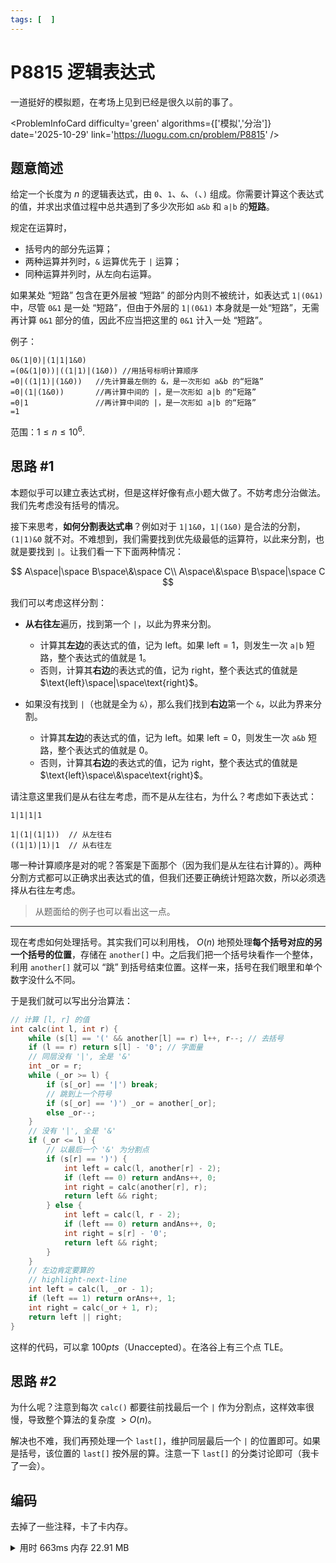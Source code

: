 ```yaml
---
tags: [  ]
---
```


# P8815 逻辑表达式

一道挺好的模拟题，在考场上见到已经是很久以前的事了。

<ProblemInfoCard
  difficulty='green'
  algorithms={['模拟','分治']}
  date='2025-10-29'
  link='https://luogu.com.cn/problem/P8815'
/>

## 题意简述

给定一个长度为 $n$ 的逻辑表达式，由 `0`、`1`、`&`、`(`、`)` 组成。你需要计算这个表达式的值，并求出求值过程中总共遇到了多少次形如 `a&b` 和 `a|b` 的**短路**。

规定在运算时，
- 括号内的部分先运算；
- 两种运算并列时，`&` 运算优先于 `|` 运算；
- 同种运算并列时，从左向右运算。

如果某处 “短路” 包含在更外层被 “短路” 的部分内则不被统计，如表达式 `1|(0&1)` 中，尽管 `0&1` 是一处 “短路”，但由于外层的 `1|(0&1)` 本身就是一处“短路”，无需再计算 `0&1` 部分的值，因此不应当把这里的 `0&1` 计入一处 “短路”。

例子：
```
0&(1|0)|(1|1|1&0)
=(0&(1|0))|((1|1)|(1&0)) //用括号标明计算顺序
=0|((1|1)|(1&0))   //先计算最左侧的 &，是一次形如 a&b 的“短路”
=0|(1|(1&0))       //再计算中间的 |，是一次形如 a|b 的“短路”
=0|1               //再计算中间的 |，是一次形如 a|b 的“短路”
=1
```

范围：$1\le n\le10^6.$

## 思路 #1

本题似乎可以建立表达式树，但是这样好像有点小题大做了。不妨考虑分治做法。我们先考虑没有括号的情况。

接下来思考，**如何分割表达式串**？例如对于 `1|1&0`，`1|(1&0)` 是合法的分割，`(1|1)&0` 就不对。不难想到，我们需要找到优先级最低的运算符，以此来分割，也就是要找到 `|`。让我们看一下下面两种情况：

$$
A\space|\space B\space\&\space C\\
A\space\&\space B\space|\space C
$$

我们可以考虑这样分割：

- **从右往左**遍历，找到第一个 `|`，以此为界来分割。
  - 计算其**左边**的表达式的值，记为 $\text{left}$。如果 $\text{left}=1$，则发生一次 `a|b` 短路，整个表达式的值就是 $1$。
  - 否则，计算其**右边**的表达式的值，记为 $\text{right}$，整个表达式的值就是 $\text{left}\space|\space\text{right}$。

- 如果没有找到 `|`（也就是全为 `&`），那么我们找到**右边**第一个 `&`，以此为界来分割。
  - 计算其**左边**的表达式的值，记为 $\text{left}$。如果 $\text{left}=0$，则发生一次 `a&b` 短路，整个表达式的值就是 $0$。
  - 否则，计算其**右边**的表达式的值，记为 $\text{right}$，整个表达式的值就是 $\text{left}\space\&\space\text{right}$。

请注意这里我们是从右往左考虑，而不是从左往右，为什么？考虑如下表达式：

```
1|1|1|1

1|(1|(1|1))  // 从左往右
((1|1)|1)|1  // 从右往左
```

哪一种计算顺序是对的呢？答案是下面那个（因为我们是从左往右计算的）。两种分割方式都可以正确求出表达式的值，但我们还要正确统计短路次数，所以必须选择从右往左考虑。

> 从题面给的例子也可以看出这一点。

---

现在考虑如何处理括号。其实我们可以利用栈， $O(n)$ 地预处理**每个括号对应的另一个括号的位置**，存储在 `another[]` 中。之后我们把一个括号块看作一个整体，利用 `another[]` 就可以 “跳” 到括号结束位置。这样一来，括号在我们眼里和单个数字没什么不同。

于是我们就可以写出分治算法：

```cpp
// 计算 [l, r] 的值
int calc(int l, int r) {
    while (s[l] == '(' && another[l] == r) l++, r--; // 去括号
    if (l == r) return s[l] - '0'; // 字面量
    // 同层没有 '|', 全是 '&'
    int _or = r;
    while (_or >= l) {
        if (s[_or] == '|') break;
        // 跳到上一个符号
        if (s[_or] == ')') _or = another[_or];
        else _or--;
    }
    // 没有 '|', 全是 '&'
    if (_or <= l) {
        // 以最后一个 '&' 为分割点
        if (s[r] == ')') {
            int left = calc(l, another[r] - 2);
            if (left == 0) return andAns++, 0;
            int right = calc(another[r], r);
            return left && right;
        } else {
            int left = calc(l, r - 2);
            if (left == 0) return andAns++, 0;
            int right = s[r] - '0';
            return left && right;
        }
    }
    // 左边肯定要算的
    // highlight-next-line
    int left = calc(l, _or - 1);
    if (left == 1) return orAns++, 1;
    int right = calc(_or + 1, r);
    return left || right;
}
```

这样的代码，可以拿 $100pts$（Unaccepted）。在洛谷上有三个点 TLE。

## 思路 #2

为什么呢？注意到每次 `calc()` 都要往前找最后一个 `|` 作为分割点，这样效率很慢，导致整个算法的复杂度 $\gt O(n)$。

解决也不难，我们再预处理一个 `last[]`，维护同层最后一个 `|` 的位置即可。如果是括号，该位置的 `last[]` 按外层的算。注意一下 `last[]` 的分类讨论即可（我卡了一会）。

## 编码

去掉了一些注释，卡了卡内存。

<details>
<summary>用时 663ms 内存 22.91 MB</summary>
```cpp showLineNumbers
/*
* P8815 [CSP-J 2022] 逻辑表达式
*/
#include <bits/stdc++.h>
using namespace std;
const int MAXN = 1e6;
char s[MAXN + 1];
int another[MAXN]; // another[i] 表示 s[i] 对应的另一个括号的位置
int last[MAXN]; // last[i] 表示 s[i] 最后一个同层的 | 的位置
int stk[MAXN], tmp[MAXN], cnt; // 预处理的辅助变量

int andAns, orAns;
// 计算 [l, r] 的值
bool calc(int l, int r) {
    while (s[l] == '(' && another[l] == r) l++, r--;
    if (l == r) return s[l] - '0';
    // 同层没有 '|', 全是 '&'
    if (last[r] <= l) {
        // 以最后一个 '&' 为分割点
        if (s[r] == ')') {
            if (!calc(l, another[r] - 2)) return andAns++, false;
            return calc(another[r], r);
        } else {
            if (!calc(l, r - 2)) return andAns++, false;
            return s[r] - '0';
        }
    }
    // 有 '|'
    if (calc(l, last[r] - 1)) return orAns++, true;
    return calc(last[r] + 1, r);
}

int main() {
    scanf("%s", s);
    int n = strlen(s);
    for (int i = 0; i < n; i++) {
        // 预处理
        if (s[i] == '(') {
            stk[cnt] = i;
            last[i] = tmp[cnt];
            cnt++;
            tmp[cnt] = 0;
        } else if (s[i] == ')') {
            another[i] = stk[cnt - 1];
            another[stk[cnt - 1]] = i;
            cnt--;
            last[i] = tmp[cnt];
        } else if (s[i] == '|') {
            last[i] = tmp[cnt];
            tmp[cnt] = i;
        } else {
            last[i] = tmp[cnt];
        }
    }
    int ans = calc(0, n - 1);
    printf("%d\n%d %d", ans, andAns, orAns);
    return 0;
}
```
</details>